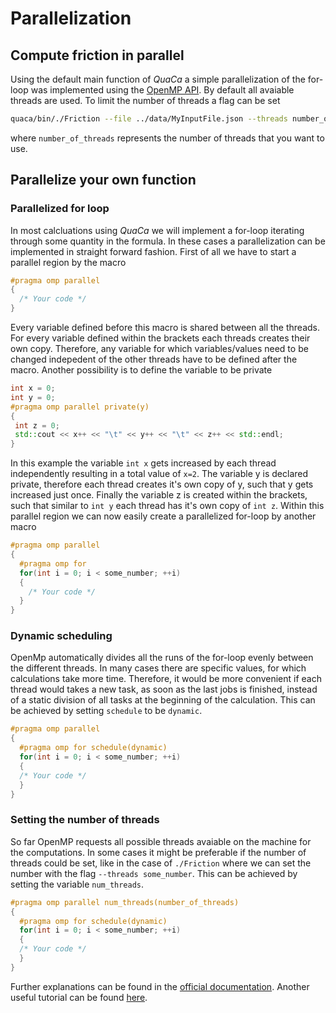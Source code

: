 # Parallelization

## Compute friction in parallel

Using the default main function of *QuaCa* a simple parallelization of the for-loop was implemented using the [OpenMP API](https://www.openmp.org/resources/refguides/). By default all avaiable threads are used. To limit the number of threads a flag can be set
``` bash
quaca/bin/./Friction --file ../data/MyInputFile.json --threads number_of_threads
```
where `number_of_threads` represents the number of threads that you want to use.

## Parallelize your own function

### Parallelized for loop

In most calcluations using  *QuaCa* we will implement a for-loop iterating through some quantity in the formula. In these cases a parallelization can be implemented in straight forward fashion. First of all we have to start a parallel region by the macro
``` cpp
#pragma omp parallel
{
  /* Your code */
}
```
Every variable defined before this macro is shared between all the threads. For every variable defined within the brackets each threads creates their own copy. Therefore, any variable for which variables/values need to be changed indepedent of the other threads have to be defined after the macro.
Another possibility is to define the variable to be private
``` cpp
int x = 0;
int y = 0;
#pragma omp parallel private(y)
{
 int z = 0;
 std::cout << x++ << "\t" << y++ << "\t" << z++ << std::endl;
} 
```
In this example the variable `int x` gets increased by each thread independently resulting in a total value of `x=2`. The variable y is declared private, therefore each thread creates it's own copy of y, such that y gets increased just once. Finally the variable z is created within the brackets, such that similar to `int y` each thread has it's own copy of `int z`.
Within this parallel region we can now easily create a parallelized for-loop by another macro
``` cpp
#pragma omp parallel
{
  #pragma omp for
  for(int i = 0; i < some_number; ++i)
  {
    /* Your code */
  }
}
```

### Dynamic scheduling

OpenMp automatically divides all the runs of the for-loop evenly between the different threads. In many cases there are specific values, for which calculations take more time. Therefore, it would be more convenient if each thread would takes a new task, as soon as the last jobs is finished, instead of a static division of all tasks at the beginning of the calculation. This can be achieved by setting `schedule` to be `dynamic`.
``` cpp
#pragma omp parallel
{
  #pragma omp for schedule(dynamic)
  for(int i = 0; i < some_number; ++i)
  {
  /* Your code */
  }
}
```

### Setting the number of threads
So far OpenMP requests all possible threads avaiable on the machine for the computations. In some cases it might be preferable if the number of threads could be set, like in the case of `./Friction` where we can set the number with the flag `--threads some_number`. This can be achieved by setting the variable `num_threads`.
``` cpp
#pragma omp parallel num_threads(number_of_threads)
{
  #pragma omp for schedule(dynamic)
  for(int i = 0; i < some_number; ++i)
  {
  /* Your code */
  }
}
```
Further explanations can be found in the [official documentation](https://www.openmp.org/resources/refguides/0). Another useful tutorial can be found [here](https://helloacm.com/simple-tutorial-with-openmp-how-to-use-parallel-block-in-cc-using-openmp/).
